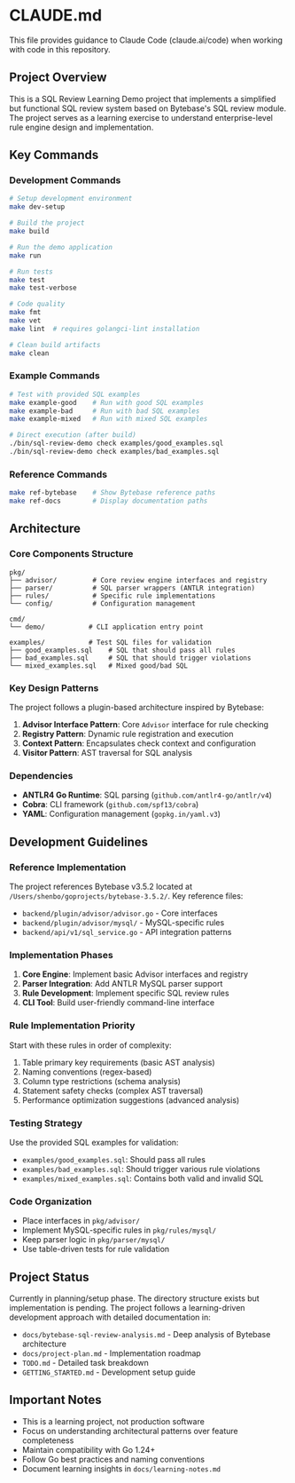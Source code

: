 # CLAUDE.md

This file provides guidance to Claude Code (claude.ai/code) when working with code in this repository.

## Project Overview

This is a SQL Review Learning Demo project that implements a simplified but functional SQL review system based on Bytebase's SQL review module. The project serves as a learning exercise to understand enterprise-level rule engine design and implementation.

## Key Commands

### Development Commands
```bash
# Setup development environment
make dev-setup

# Build the project
make build

# Run the demo application
make run

# Run tests
make test
make test-verbose

# Code quality
make fmt
make vet
make lint  # requires golangci-lint installation

# Clean build artifacts
make clean
```

### Example Commands
```bash
# Test with provided SQL examples
make example-good    # Run with good SQL examples
make example-bad     # Run with bad SQL examples
make example-mixed   # Run with mixed SQL examples

# Direct execution (after build)
./bin/sql-review-demo check examples/good_examples.sql
./bin/sql-review-demo check examples/bad_examples.sql
```

### Reference Commands
```bash
make ref-bytebase    # Show Bytebase reference paths
make ref-docs        # Display documentation paths
```

## Architecture

### Core Components Structure
```
pkg/
├── advisor/         # Core review engine interfaces and registry
├── parser/          # SQL parser wrappers (ANTLR integration)
├── rules/           # Specific rule implementations
└── config/          # Configuration management

cmd/
└── demo/           # CLI application entry point

examples/           # Test SQL files for validation
├── good_examples.sql    # SQL that should pass all rules
├── bad_examples.sql     # SQL that should trigger violations
└── mixed_examples.sql   # Mixed good/bad SQL
```

### Key Design Patterns
The project follows a plugin-based architecture inspired by Bytebase:

1. **Advisor Interface Pattern**: Core `Advisor` interface for rule checking
2. **Registry Pattern**: Dynamic rule registration and execution
3. **Context Pattern**: Encapsulates check context and configuration
4. **Visitor Pattern**: AST traversal for SQL analysis

### Dependencies
- **ANTLR4 Go Runtime**: SQL parsing (`github.com/antlr4-go/antlr/v4`)
- **Cobra**: CLI framework (`github.com/spf13/cobra`)
- **YAML**: Configuration management (`gopkg.in/yaml.v3`)

## Development Guidelines

### Reference Implementation
The project references Bytebase v3.5.2 located at `/Users/shenbo/goprojects/bytebase-3.5.2/`. Key reference files:
- `backend/plugin/advisor/advisor.go` - Core interfaces
- `backend/plugin/advisor/mysql/` - MySQL-specific rules
- `backend/api/v1/sql_service.go` - API integration patterns

### Implementation Phases
1. **Core Engine**: Implement basic Advisor interfaces and registry
2. **Parser Integration**: Add ANTLR MySQL parser support
3. **Rule Development**: Implement specific SQL review rules
4. **CLI Tool**: Build user-friendly command-line interface

### Rule Implementation Priority
Start with these rules in order of complexity:
1. Table primary key requirements (basic AST analysis)
2. Naming conventions (regex-based)
3. Column type restrictions (schema analysis)
4. Statement safety checks (complex AST traversal)
5. Performance optimization suggestions (advanced analysis)

### Testing Strategy
Use the provided SQL examples for validation:
- `examples/good_examples.sql`: Should pass all rules
- `examples/bad_examples.sql`: Should trigger various rule violations
- `examples/mixed_examples.sql`: Contains both valid and invalid SQL

### Code Organization
- Place interfaces in `pkg/advisor/`
- Implement MySQL-specific rules in `pkg/rules/mysql/`
- Keep parser logic in `pkg/parser/mysql/`
- Use table-driven tests for rule validation

## Project Status

Currently in planning/setup phase. The directory structure exists but implementation is pending. The project follows a learning-driven development approach with detailed documentation in:
- `docs/bytebase-sql-review-analysis.md` - Deep analysis of Bytebase architecture
- `docs/project-plan.md` - Implementation roadmap
- `TODO.md` - Detailed task breakdown
- `GETTING_STARTED.md` - Development setup guide

## Important Notes

- This is a learning project, not production software
- Focus on understanding architectural patterns over feature completeness
- Maintain compatibility with Go 1.24+
- Follow Go best practices and naming conventions
- Document learning insights in `docs/learning-notes.md`